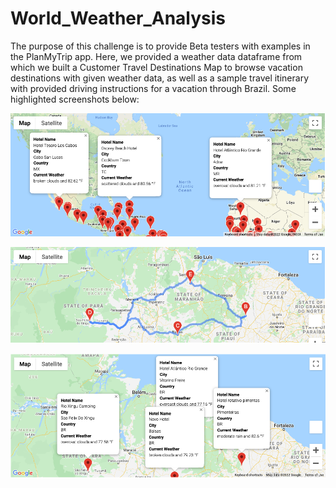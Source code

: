 # World_Weather_Analysis

The purpose of this challenge is to provide Beta testers with examples in the PlanMyTrip app. Here, we provided a weather data dataframe from which we built a Customer Travel Destinations Map to browse vacation destinations with given weather data, as well as a sample travel itinerary with provided driving instructions for a vacation through Brazil. Some highlighted screenshots below:

![Vacation_Search](Vacation_Search/WeatherPy_vacation_map.png)

![Vacation_Itinerary_1](Vacation_Itinerary/WeatherPy_travel_map.png)

![Vacation_Itinerary_2](Vacation_Itinerary/WeatherPy_travel_map_markers.png)
